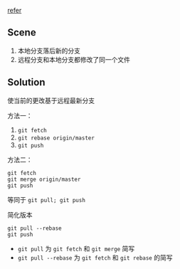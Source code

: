 
[refer](https://learngitbranching.js.org/?nodemo)

## Scene

1. 本地分支落后新的分支
2. 远程分支和本地分支都修改了同一个文件

## Solution

使当前的更改基于远程最新分支

方法一：
1. `git fetch`
2. `git rebase origin/master`
3. `git push`

方法二：

```shell
git fetch
git merge origin/master
git push
```

等同于 
`git pull; git push`



简化版本

```shell
git pull --rebase
git push
```

- `git pull` 为 `git fetch` 和 `git merge` 简写
- `git pull --rebase` 为 `git fetch` 和 `git rebase` 的简写





